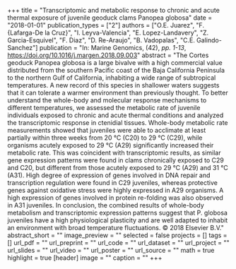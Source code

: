 +++
title = "Transcriptomic and metabolic response to chronic and acute thermal exposure of juvenile geoduck clams Panopea globosa"
date = "2018-01-01"
publication_types = ["2"]
authors = ["O.E. Juarez", "F. {Lafarga-De la Cruz}", "I. Leyva-Valencia", "E. Lopez-Landavery", "Z. Garcia-Esquivel", "F. Diaz", "D. Re-Araujo", "B. Vadopalas", "C.E. Galindo-Sanchez"]
publication = "In: Marine Genomics, (42), _pp. 1-13_, https://doi.org/10.1016/j.margen.2018.09.003"
abstract = "The Cortes geoduck Panopea globosa is a large bivalve with a high commercial value distributed from the southern Pacific coast of the Baja California Peninsula to the northern Gulf of California, inhabiting a wide range of subtropical temperatures. A new record of this species in shallower waters suggests that it can tolerate a warmer environment than previously thought. To better understand the whole-body and molecular response mechanisms to different temperatures, we assessed the metabolic rate of juvenile individuals exposed to chronic and acute thermal conditions and analyzed the transcriptomic response in ctenidial tissues. Whole-body metabolic rate measurements showed that juveniles were able to acclimate at least partially within three weeks from 20 °C (C20) to 29 °C (C29), while organisms acutely exposed to 29 °C (A29) significantly increased their metabolic rate. This was coincident with transcriptomic results, as similar gene expression patterns were found in clams chronically exposed to C29 and C20, but different from those acutely exposed to 29 °C (A29) and 31 °C (A31). High degree of expression of genes involved in DNA repair and transcription regulation were found in C29 juveniles, whereas protective genes against oxidative stress were highly expressed in A29 organisms. A high expression of genes involved in protein re-folding was also observed in A31 juveniles. In conclusion, the combined results of whole-body metabolism and transcriptomic expression patterns suggest that P. globosa juveniles have a high physiological plasticity and are well adapted to inhabit an environment with broad temperature fluctuations. © 2018 Elsevier B.V."
abstract_short = ""
image_preview = ""
selected = false
projects = []
tags = []
url_pdf = ""
url_preprint = ""
url_code = ""
url_dataset = ""
url_project = ""
url_slides = ""
url_video = ""
url_poster = ""
url_source = ""
math = true
highlight = true
[header]
image = ""
caption = ""
+++
